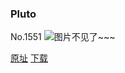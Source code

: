 ### Pluto
No.1551
![图片不见了~~~](https://imgs.xkcd.com/comics/pluto.png)

[原址](https://xkcd.com//1551) [下载](https://imgs.xkcd.com/comics/pluto.png)

